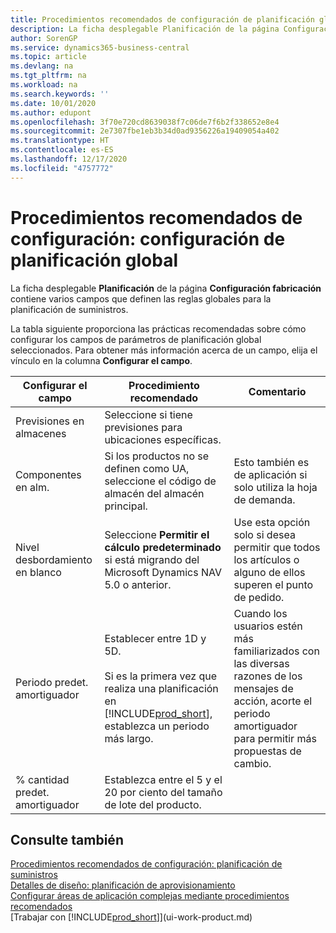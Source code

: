 ```yaml
---
title: Procedimientos recomendados de configuración de planificación global | Documentos de Microsoft
description: La ficha desplegable Planificación de la página Configuración fabricación contiene varios campos que definen las reglas globales para la planificación de suministros.
author: SorenGP
ms.service: dynamics365-business-central
ms.topic: article
ms.devlang: na
ms.tgt_pltfrm: na
ms.workload: na
ms.search.keywords: ''
ms.date: 10/01/2020
ms.author: edupont
ms.openlocfilehash: 3f70e720cd8639038f7c06de7f6b2f338652e8e4
ms.sourcegitcommit: 2e7307fbe1eb3b34d0ad9356226a19409054a402
ms.translationtype: HT
ms.contentlocale: es-ES
ms.lasthandoff: 12/17/2020
ms.locfileid: "4757772"
---
```

# <a name="setup-best-practices-global-planning-setup"></a>Procedimientos recomendados de configuración: configuración de planificación global
La ficha desplegable **Planificación** de la página **Configuración fabricación** contiene varios campos que definen las reglas globales para la planificación de suministros.  

 La tabla siguiente proporciona las prácticas recomendadas sobre cómo configurar los campos de parámetros de planificación global seleccionados. Para obtener más información acerca de un campo, elija el vínculo en la columna **Configurar el campo**.  

|Configurar el campo|Procedimiento recomendado|Comentario|  
|-----------------|-------------------|-------------|  
|Previsiones en almacenes|Seleccione si tiene previsiones para ubicaciones específicas.||  
|Componentes en alm.|Si los productos no se definen como UA, seleccione el código de almacén del almacén principal.|Esto también es de aplicación si solo utiliza la hoja de demanda.|  
|Nivel desbordamiento en blanco|Seleccione **Permitir el cálculo predeterminado** si está migrando del Microsoft Dynamics NAV 5.0 o anterior.|Use esta opción solo si desea permitir que todos los artículos o alguno de ellos superen el punto de pedido.|  
|Periodo predet. amortiguador|Establecer entre 1D y 5D.<br /><br /> Si es la primera vez que realiza una planificación en [!INCLUDE[prod_short](includes/prod_short.md)], establezca un periodo más largo.|Cuando los usuarios estén más familiarizados con las diversas razones de los mensajes de acción, acorte el periodo amortiguador para permitir más propuestas de cambio.|  
|% cantidad predet. amortiguador|Establezca entre el 5 y el 20 por ciento del tamaño de lote del producto.||  

## <a name="see-also"></a>Consulte también  
 [Procedimientos recomendados de configuración: planificación de suministros](setup-best-practices-supply-planning.md)   
 [Detalles de diseño: planificación de aprovisionamiento](design-details-supply-planning.md)   
 [Configurar áreas de aplicación complejas mediante procedimientos recomendados](set-up-complex-application-areas-using-best-practices.md)  
 [Trabajar con [!INCLUDE[prod_short](includes/prod_short.md)]](ui-work-product.md)
